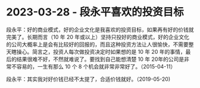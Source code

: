 # 2023-03-28 - 段永平喜欢的投资目标

段永平：好的商业模式，好的企业文化是我喜欢的投资目标，如果再有好的价钱就完美了。长期而言（10 年 20 年或以上）坚持只投好的商业模式，好的企业文化的公司大概率上是会有比较好的回报的，而且这种投资方法让人很愉快，不需要整天瞎操心。简言之，投资人每次做投资决定时如果想的是 10 年 20 年的事情，最后的结果很难不好，不然就难说了。要找到自己能想清楚 10 年 20年的公司是非常不容易的，一生有那么 10 个 8 个机会就非常非常好了。（2015-04-11）

段永平：其实我对好价钱已经不太提了，合适价钱就好。（2019-05-20)
